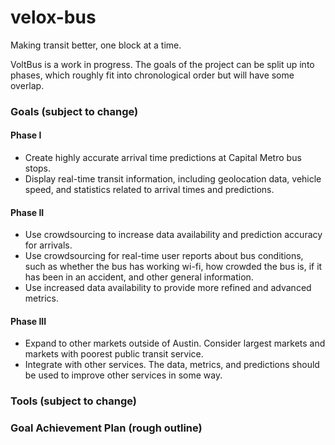 # velox-bus

Making transit better, one block at a time.

VoltBus is a work in progress. The goals of the project can be split up into phases, which roughly fit into chronological 
order but will have some overlap.

### Goals (subject to change)
#### Phase I 
* Create highly accurate arrival time predictions at Capital Metro bus stops.
* Display real-time transit information, including geolocation data, vehicle speed, and statistics related to arrival times and predictions.

#### Phase II
* Use crowdsourcing to increase data availability and prediction accuracy for arrivals. 
* Use crowdsourcing for real-time user reports about bus conditions, such as whether the bus has working wi-fi, how crowded the bus is, if it has been in an accident, and other general information.
* Use increased data availability to provide more refined and advanced metrics.

#### Phase III
* Expand to other markets outside of Austin. Consider largest markets and markets with poorest public transit service.
* Integrate with other services. The data, metrics, and predictions should be used to improve other services in some way.

### Tools (subject to change)

### Goal Achievement Plan (rough outline)
